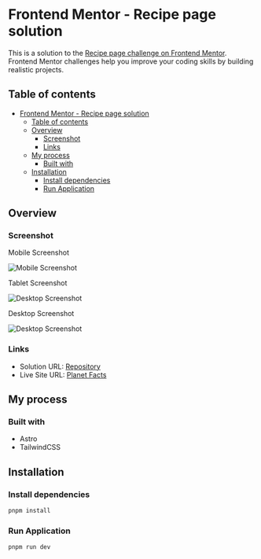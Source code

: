 # Frontend Mentor - Recipe page solution

This is a solution to the [Recipe page challenge on Frontend Mentor](https://www.frontendmentor.io/challenges/recipe-page-KiTsR8QQKm). Frontend Mentor challenges help you improve your coding skills by building realistic projects.

## Table of contents

- [Frontend Mentor - Recipe page solution](#frontend-mentor---recipe-page-solution)
  - [Table of contents](#table-of-contents)
  - [Overview](#overview)
    - [Screenshot](#screenshot)
    - [Links](#links)
  - [My process](#my-process)
    - [Built with](#built-with)
  - [Installation](#installation)
    - [Install dependencies](#install-dependencies)
    - [Run Application](#run-application)

## Overview

### Screenshot

Mobile Screenshot

![Mobile Screenshot](./screenshots/mobile.png)

Tablet Screenshot

![Desktop Screenshot](./screenshots/tablet.png)

Desktop Screenshot

![Desktop Screenshot](./screenshots/desktop.png)

### Links

- Solution URL: [Repository](https://github.com/evertzner/recipe-page-frontend-mentor)
- Live Site URL: [Planet Facts](https://recipe-page-esteban-vertzner.netlify.app/)

## My process

### Built with

- Astro
- TailwindCSS

## Installation

### Install dependencies

```bash
pnpm install
```

### Run Application

```bash
pnpm run dev
```
